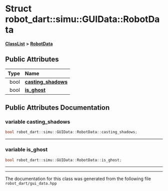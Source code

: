 

# Struct robot\_dart::simu::GUIData::RobotData



[**ClassList**](annotated.md) **>** [**RobotData**](structrobot__dart_1_1simu_1_1GUIData_1_1RobotData.md)


























## Public Attributes

| Type | Name |
| ---: | :--- |
|  bool | [**casting\_shadows**](#variable-casting_shadows)  <br> |
|  bool | [**is\_ghost**](#variable-is_ghost)  <br> |












































## Public Attributes Documentation




### variable casting\_shadows 

```C++
bool robot_dart::simu::GUIData::RobotData::casting_shadows;
```




<hr>



### variable is\_ghost 

```C++
bool robot_dart::simu::GUIData::RobotData::is_ghost;
```




<hr>

------------------------------
The documentation for this class was generated from the following file `robot_dart/gui_data.hpp`


